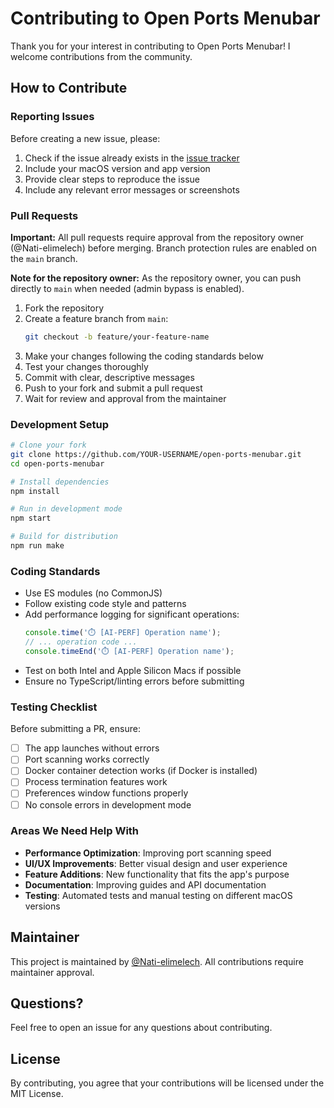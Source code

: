 # Contributing to Open Ports Menubar

Thank you for your interest in contributing to Open Ports Menubar! I welcome contributions from the community.

## How to Contribute

### Reporting Issues

Before creating a new issue, please:
1. Check if the issue already exists in the [issue tracker](https://github.com/Nati-elimelech/open-ports-menubar/issues)
2. Include your macOS version and app version
3. Provide clear steps to reproduce the issue
4. Include any relevant error messages or screenshots

### Pull Requests

**Important:** All pull requests require approval from the repository owner (@Nati-elimelech) before merging. Branch protection rules are enabled on the `main` branch.

**Note for the repository owner:** As the repository owner, you can push directly to `main` when needed (admin bypass is enabled).

1. Fork the repository
2. Create a feature branch from `main`:
   ```bash
   git checkout -b feature/your-feature-name
   ```
3. Make your changes following the coding standards below
4. Test your changes thoroughly
5. Commit with clear, descriptive messages
6. Push to your fork and submit a pull request
7. Wait for review and approval from the maintainer

### Development Setup

```bash
# Clone your fork
git clone https://github.com/YOUR-USERNAME/open-ports-menubar.git
cd open-ports-menubar

# Install dependencies
npm install

# Run in development mode
npm start

# Build for distribution
npm run make
```

### Coding Standards

- Use ES modules (no CommonJS)
- Follow existing code style and patterns
- Add performance logging for significant operations:
  ```javascript
  console.time('⏱️ [AI-PERF] Operation name');
  // ... operation code ...
  console.timeEnd('⏱️ [AI-PERF] Operation name');
  ```
- Test on both Intel and Apple Silicon Macs if possible
- Ensure no TypeScript/linting errors before submitting

### Testing Checklist

Before submitting a PR, ensure:
- [ ] The app launches without errors
- [ ] Port scanning works correctly
- [ ] Docker container detection works (if Docker is installed)
- [ ] Process termination features work
- [ ] Preferences window functions properly
- [ ] No console errors in development mode

### Areas We Need Help With

- **Performance Optimization**: Improving port scanning speed
- **UI/UX Improvements**: Better visual design and user experience
- **Feature Additions**: New functionality that fits the app's purpose
- **Documentation**: Improving guides and API documentation
- **Testing**: Automated tests and manual testing on different macOS versions

## Maintainer

This project is maintained by [@Nati-elimelech](https://github.com/Nati-elimelech). All contributions require maintainer approval.

## Questions?

Feel free to open an issue for any questions about contributing.

## License

By contributing, you agree that your contributions will be licensed under the MIT License.